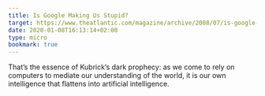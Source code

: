 ```yaml
---
title: Is Google Making Us Stupid?
target: https://www.theatlantic.com/magazine/archive/2008/07/is-google-making-us-stupid/306868/
date: 2020-01-08T16:13:14+02:00
type: micro
bookmark: true
---
```

That’s the essence of Kubrick’s dark prophecy: as we come to rely on computers to mediate our understanding of the world, it is our own intelligence that flattens into artificial intelligence.
